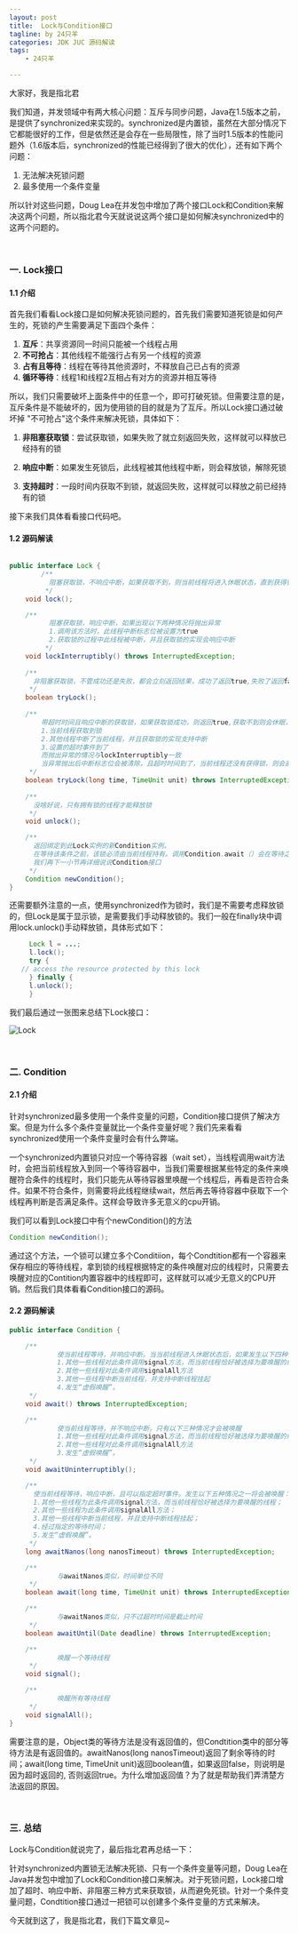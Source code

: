```yaml
---
layout: post
title:  Lock与Condition接口
tagline: by 24只羊
categories: JDK JUC 源码解读
tags: 
    - 24只羊

---
```


大家好，我是指北君

我们知道，并发领域中有两大核心问题：互斥与同步问题，Java在1.5版本之前，是提供了synchronized来实现的。synchronized是内置锁，虽然在大部分情况下它都能很好的工作，但是依然还是会存在一些局限性，除了当时1.5版本的性能问题外（1.6版本后，synchronized的性能已经得到了很大的优化），还有如下两个问题：

1. 无法解决死锁问题
2. 最多使用一个条件变量

所以针对这些问题，Doug Lea在并发包中增加了两个接口Lock和Condition来解决这两个问题，所以指北君今天就说说这两个接口是如何解决synchronized中的这两个问题的。

<!--more-->
 
 <br/>

### 一. Lock接口

#### 1.1 介绍

首先我们看看Lock接口是如何解决死锁问题的，首先我们需要知道死锁是如何产生的，死锁的产生需要满足下面四个条件：

1. **互斥**：共享资源同一时间只能被一个线程占用
2. **不可抢占**：其他线程不能强行占有另一个线程的资源
3. **占有且等待**：线程在等待其他资源时，不释放自己已占有的资源
4. **循环等待**：线程1和线程2互相占有对方的资源并相互等待

所以，我们只需要破坏上面条件中的任意一个，即可打破死锁。但需要注意的是，互斥条件是不能破坏的，因为使用锁的目的就是为了互斥。所以Lock接口通过破坏掉 "不可抢占"这个条件来解决死锁，具体如下：

1. **非阻塞获取锁**：尝试获取锁，如果失败了就立刻返回失败，这样就可以释放已经持有的锁

2. **响应中断**：如果发生死锁后，此线程被其他线程中断，则会释放锁，解除死锁

3. **支持超时**：一段时间内获取不到锁，就返回失败，这样就可以释放之前已经持有的锁

接下来我们具体看看接口代码吧。



#### 1.2 源码解读

```java
	
public interface Lock {
		/**
		  阻塞获取锁，不响应中断，如果获取不到，则当前线程将进入休眠状态，直到获得锁为止。
		 */
    void lock();

  	/**
		  阻塞获取锁，响应中断，如果出现以下两种情况将抛出异常
		  1.调用该方法时，此线程中断标志位被设置为true
		  2.获取锁的过程中此线程被中断，并且获取锁的实现会响应中断
		 */
    void lockInterruptibly() throws InterruptedException;
  
    /**
      非阻塞获取锁，不管成功还是失败，都会立刻返回结果，成功了返回true,失败了返回false
     */
    boolean tryLock();
 
    /**
     	带超时时间且响应中断的获取锁，如果获取锁成功，则返回true,获取不到则会休眠，直到下面三个条件满足
     	1.当前线程获取到锁
     	2.其他线程中断了当前线程，并且获取锁的实现支持中断
     	3.设置的超时事件到了
     	而抛出异常的情况与lockInterruptibly一致
     	当异常抛出后中断标志位会被清除，且超时时间到了，当前线程还没有获得锁，则会直接返回false
     */
    boolean tryLock(long time, TimeUnit unit) throws InterruptedException;
   
    /**
      没啥好说，只有拥有锁的线程才能释放锁
     */
    void unlock();

    /**
      返回绑定到此Lock实例的新Condition实例。
      在等待该条件之前，该锁必须由当前线程持有。调用Condition.await（）会在等待之前自动释放锁，并在等待返回之前重新获取该锁。
      我们再下一小节再详细说说Condition接口
     */
    Condition newCondition();
}


```



还需要额外注意的一点，使用synchronized作为锁时，我们是不需要考虑释放锁的，但Lock是属于显示锁，是需要我们手动释放锁的。我们一般在finally块中调用lock.unlock()手动释放锁，具体形式如下：

```java
	 Lock l = ...;
	 l.lock();
 	 try {
   // access the resource protected by this lock
	 } finally {
  	 l.unlock();
	 }
```



我们最后通过一张图来总结下Lock接口：

![Lock](http://www.javanorth.cn/assets/images/2021/Yang24/lock.png)



 <br/>

### 二. Condition

#### 2.1 介绍

针对synchronized最多使用一个条件变量的问题，Condition接口提供了解决方案。但是为什么多个条件变量就比一个条件变量好呢？我们先来看看synchronized使用一个条件变量时会有什么弊端。

一个synchronized内置锁只对应一个等待容器（wait set），当线程调用wait方法时，会把当前线程放入到同一个等待容器中，当我们需要根据某些特定的条件来唤醒符合条件的线程时，我们只能先从等待容器里唤醒一个线程后，再看是否符合条件。如果不符合条件，则需要将此线程继续wait，然后再去等待容器中获取下一个线程再判断是否满足条件。这样会导致许多无意义的cpu开销。

我们可以看到Lock接口中有个newCondition()的方法

```java
Condition newCondition();
```

通过这个方法，一个锁可以建立多个Conditiion，每个Condtition都有一个容器来保存相应的等待线程，拿到锁的线程根据特定的条件唤醒对应的线程时，只需要去唤醒对应的Contition内置容器中的线程即可，这样就可以减少无意义的CPU开销。然后我们具体看看Condition接口的源码。



#### 2.2 源码解读

```java
public interface Condition {

    /**
			使当前线程等待，并响应中断。当当前线程进入休眠状态后，如果发生以下四种情况将会被唤醒：
			1.其他一些线程对此条件调用signal方法，而当前线程恰好被选择为要唤醒的线程；
			2.其他一些线程对此条件调用signalAll方法
			3.其他一些线程中断当前线程，并支持中断线程挂起
			4.发生“虚假唤醒”。
     */
    void await() throws InterruptedException;

    /**
			使当前线程等待，并不响应中断。只有以下三种情况才会被唤醒
			1.其他一些线程对此条件调用signal方法，而当前线程恰好被选择为要唤醒的线程；
			2.其他一些线程对此条件调用signalAll方法
			3.发生“虚假唤醒”。
     */
    void awaitUninterruptibly();

    /**
      使当前线程等待，响应中断，且可以指定超时事件。发生以下五种情况之一将会被唤醒：
      1.其他一些线程为此条件调用signal方法，而当前线程恰好被选择为要唤醒的线程；
      2.其他一些线程为此条件调用signalAll方法；
      3.其他一些线程中断当前线程，并且支持中断线程挂起；
      4.经过指定的等待时间；
      5.发生“虚假唤醒”。
     */
    long awaitNanos(long nanosTimeout) throws InterruptedException;

    /**
			与awaitNanos类似，时间单位不同
     */
    boolean await(long time, TimeUnit unit) throws InterruptedException;

    /**
			与awaitNanos类似，只不过超时时间是截止时间
     */
    boolean awaitUntil(Date deadline) throws InterruptedException;

    /**
			唤醒一个等待线程
     */
    void signal();

    /**
			唤醒所有等待线程
     */
    void signalAll();
}

```



需要注意的是，Object类的等待方法是没有返回值的，但Condtition类中的部分等待方法是有返回值的。awaitNanos(long nanosTimeout)返回了剩余等待的时间；await(long time, TimeUnit unit)返回boolean值，如果返回false，则说明是因为超时返回的, 否则返回true。为什么增加返回值？为了就是帮助我们弄清楚方法返回的原因。

 <br/>

### 三. 总结

Lock与Condition就说完了，最后指北君再总结一下：

针对synchronized内置锁无法解决死锁、只有一个条件变量等问题，Doug Lea在Java并发包中增加了Lock和Condition接口来解决。对于死锁问题，Lock接口增加了超时、响应中断、非阻塞三种方式来获取锁，从而避免死锁。针对一个条件变量问题，Condtition接口通过一把锁可以创建多个条件变量的方式来解决。

今天就到这了，我是指北君，我们下篇文章见~
